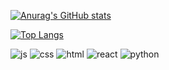 [![Anurag's GitHub stats](https://github-readme-stats.vercel.app/api?username=bodleim)](https://github.com/anuraghazra/github-readme-stats)

[![Top Langs](https://github-readme-stats.vercel.app/api/top-langs/?username=bodleim)](https://github.com/anuraghazra/github-readme-stats)

![js](https://img.shields.io/badge/JavaScript-F7DF1E?style=for-the-badge&logo=JavaScript&logoColor=fff)
![css](https://img.shields.io/badge/css-f2850b?style=for-the-badge&logo=css&logoColor=fff)
![html](https://img.shields.io/badge/html5-ff5522?style=for-the-badge&logo=html5&logoColor=fff)
![react](https://img.shields.io/badge/react-007396?style=for-the-badge&logo=react&logoColor=fff)
![python](https://img.shields.io/badge/python-00B3FFFF?style=for-the-badge&logo=python&logoColor=fff)

